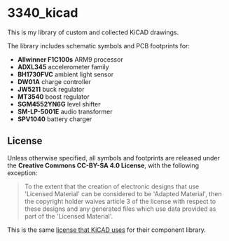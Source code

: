 # 3340_kicad
This is my library of custom and collected KiCAD drawings.

The library includes schematic symbols and PCB footprints for:

- **Allwinner F1C100s** ARM9 processor
- **ADXL345** accelerometer family
- **BH1730FVC** ambient light sensor
- **DW01A** charge controller
- **JW5211** buck regulator
- **MT3540** boost regulator
- **SGM4552YN6G** level shifter
- **SM-LP-5001E** audio transformer
- **SPV1040** battery charger


## License

Unless otherwise specified, all symbols and footprints are released under the **Creative Commons CC-BY-SA 4.0 License**, with the following exception:

> To the extent that the creation of electronic designs that use 'Licensed Material' can be considered to be 'Adapted Material', then the copyright holder waives article 3 of the license with respect to these designs and any generated files which use data provided as part of the 'Licensed Material'.

This is the same [license that KiCAD uses][kicad-license] for their component library.

[kicad-license]: https://kicad.org/libraries/license/
